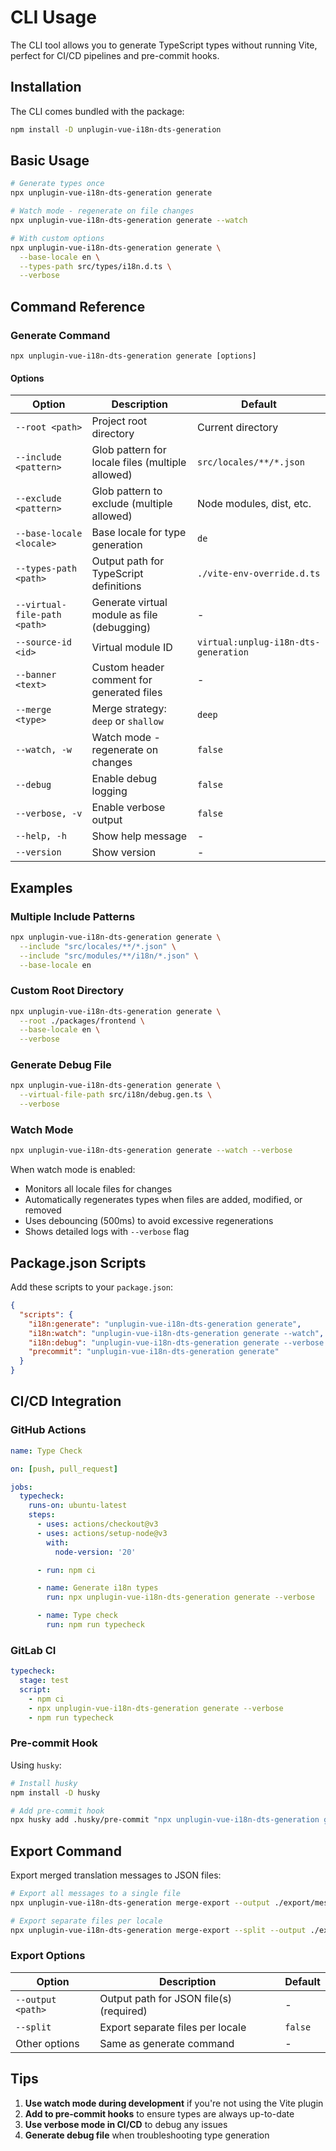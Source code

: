 # CLI Usage

The CLI tool allows you to generate TypeScript types without running Vite, perfect for CI/CD pipelines and pre-commit
hooks.

## Installation

The CLI comes bundled with the package:

```bash
npm install -D unplugin-vue-i18n-dts-generation
```

## Basic Usage

```bash
# Generate types once
npx unplugin-vue-i18n-dts-generation generate

# Watch mode - regenerate on file changes
npx unplugin-vue-i18n-dts-generation generate --watch

# With custom options
npx unplugin-vue-i18n-dts-generation generate \
  --base-locale en \
  --types-path src/types/i18n.d.ts \
  --verbose
```

## Command Reference

### Generate Command

```
npx unplugin-vue-i18n-dts-generation generate [options]
```

#### Options

| Option                       | Description                                      | Default                              |
|------------------------------|--------------------------------------------------|--------------------------------------|
| `--root <path>`              | Project root directory                           | Current directory                    |
| `--include <pattern>`        | Glob pattern for locale files (multiple allowed) | `src/locales/**/*.json`              |
| `--exclude <pattern>`        | Glob pattern to exclude (multiple allowed)       | Node modules, dist, etc.             |
| `--base-locale <locale>`     | Base locale for type generation                  | `de`                                 |
| `--types-path <path>`        | Output path for TypeScript definitions           | `./vite-env-override.d.ts`           |
| `--virtual-file-path <path>` | Generate virtual module as file (debugging)      | -                                    |
| `--source-id <id>`           | Virtual module ID                                | `virtual:unplug-i18n-dts-generation` |
| `--banner <text>`            | Custom header comment for generated files        | -                                    |
| `--merge <type>`             | Merge strategy: `deep` or `shallow`              | `deep`                               |
| `--watch, -w`                | Watch mode - regenerate on changes               | `false`                              |
| `--debug`                    | Enable debug logging                             | `false`                              |
| `--verbose, -v`              | Enable verbose output                            | `false`                              |
| `--help, -h`                 | Show help message                                | -                                    |
| `--version`                  | Show version                                     | -                                    |

## Examples

### Multiple Include Patterns

```bash
npx unplugin-vue-i18n-dts-generation generate \
  --include "src/locales/**/*.json" \
  --include "src/modules/**/i18n/*.json" \
  --base-locale en
```

### Custom Root Directory

```bash
npx unplugin-vue-i18n-dts-generation generate \
  --root ./packages/frontend \
  --base-locale en \
  --verbose
```

### Generate Debug File

```bash
npx unplugin-vue-i18n-dts-generation generate \
  --virtual-file-path src/i18n/debug.gen.ts \
  --verbose
```

### Watch Mode

```bash
npx unplugin-vue-i18n-dts-generation generate --watch --verbose
```

When watch mode is enabled:

- Monitors all locale files for changes
- Automatically regenerates types when files are added, modified, or removed
- Uses debouncing (500ms) to avoid excessive regenerations
- Shows detailed logs with `--verbose` flag

## Package.json Scripts

Add these scripts to your `package.json`:

```json
{
  "scripts": {
    "i18n:generate": "unplugin-vue-i18n-dts-generation generate",
    "i18n:watch": "unplugin-vue-i18n-dts-generation generate --watch",
    "i18n:debug": "unplugin-vue-i18n-dts-generation generate --verbose --debug",
    "precommit": "unplugin-vue-i18n-dts-generation generate"
  }
}
```

## CI/CD Integration

### GitHub Actions

```yaml
name: Type Check

on: [push, pull_request]

jobs:
  typecheck:
    runs-on: ubuntu-latest
    steps:
      - uses: actions/checkout@v3
      - uses: actions/setup-node@v3
        with:
          node-version: '20'

      - run: npm ci

      - name: Generate i18n types
        run: npx unplugin-vue-i18n-dts-generation generate --verbose

      - name: Type check
        run: npm run typecheck
```

### GitLab CI

```yaml
typecheck:
  stage: test
  script:
    - npm ci
    - npx unplugin-vue-i18n-dts-generation generate --verbose
    - npm run typecheck
```

### Pre-commit Hook

Using `husky`:

```bash
# Install husky
npm install -D husky

# Add pre-commit hook
npx husky add .husky/pre-commit "npx unplugin-vue-i18n-dts-generation generate && git add ."
```

## Export Command

Export merged translation messages to JSON files:

```bash
# Export all messages to a single file
npx unplugin-vue-i18n-dts-generation merge-export --output ./export/messages.json

# Export separate files per locale
npx unplugin-vue-i18n-dts-generation merge-export --split --output ./export/{locale}.json
```

### Export Options

| Option            | Description                             | Default |
|-------------------|-----------------------------------------|---------|
| `--output <path>` | Output path for JSON file(s) (required) | -       |
| `--split`         | Export separate files per locale        | `false` |
| Other options     | Same as generate command                | -       |

## Tips

1. **Use watch mode during development** if you're not using the Vite plugin
2. **Add to pre-commit hooks** to ensure types are always up-to-date
3. **Use verbose mode in CI/CD** to debug any issues
4. **Generate debug file** when troubleshooting type generation
